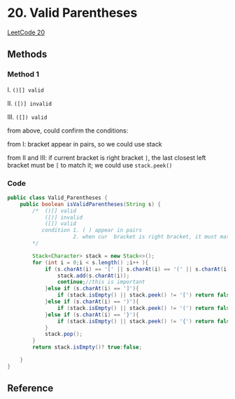 # 20. Valid Parentheses

[LeetCode 20](https://leetcode.com/problems/valid-parentheses/)


## Methods

### Method 1
I. `()[] valid`

II. `([)] invalid`

III. `([]) valid`

from above, could confirm the conditions:

from I: bracket appear in pairs, so we could use stack 

from II and III: if current bracket is right bracket `]`, the last closest left bracket must be `[` to match it; we could use `stack.peek()`  

### Code
```java
public class Valid_Parentheses {
    public boolean isValidParentheses(String s) {
        /*  ()[] valid
            ([)] invalid
            ([]) valid
           condition 1. ( ) appear in pairs
                     2. when cur  bracket is right bracket, it must match cloest left bracket
        */

        Stack<Character> stack = new Stack<>();
        for (int i = 0;i < s.length() ;i++ ){
            if (s.charAt(i) == '[' || s.charAt(i) == '(' || s.charAt(i) == '{'){
                stack.add(s.charAt(i));
                continue;//this is important 
            }else if (s.charAt(i) == ']'){
                if (stack.isEmpty() || stack.peek() != '[') return false;
            }else if (s.charAt(i) == ')'){
                if (stack.isEmpty() || stack.peek() != '(') return false;
            }else if (s.charAt(i) == '}'){
                if (stack.isEmpty() || stack.peek() != '{') return false;
            }
            stack.pop();
        }
        return stack.isEmpty()? true:false;

    }
}

```

## Reference